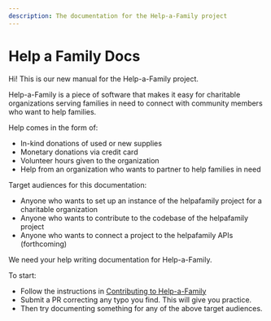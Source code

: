 ```yaml
---
description: The documentation for the Help-a-Family project
---
```


# Help a Family Docs

Hi! This is our new manual for the Help-a-Family project.

Help-a-Family is a piece of software that makes it easy for charitable organizations serving families in need to connect with community members who want to help families.

Help comes in the form of:

* In-kind donations of used or new supplies
* Monetary donations via credit card
* Volunteer hours given to the organization
* Help from an organization who wants to partner to help families in need

Target audiences for this documentation:

* Anyone who wants to set up an instance of the helpafamily project for a charitable organization
* Anyone who wants to contribute to the codebase of the helpafamily project
* Anyone who wants to connect a project to the helpafamily APIs \(forthcoming\)

We need your help writing documentation for Help-a-Family.

To start: 

* Follow the instructions in [Contributing to Help-a-Family](contributing-to-the-repository.md)
*  Submit a PR correcting any typo you find. This will give you practice.
* Then try documenting something for any of the above target audiences.

